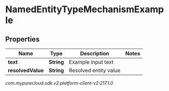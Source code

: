 # NamedEntityTypeMechanismExample


## Properties

| Name | Type | Description | Notes |
| ------------ | ------------- | ------------- | ------------- |
| **text** | **String** | Example input text |  |
| **resolvedValue** | **String** | Resolved entity value |  |




_com.mypurecloud.sdk.v2:platform-client-v2:217.1.0_

